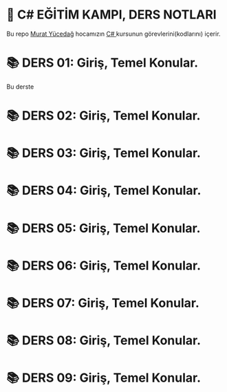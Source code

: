 # 📌 **C# EĞİTİM KAMPI, DERS NOTLARI**

Bu repo <a href="https://muratyucedag.com/">Murat Yücedağ</a> hocamızın <a href="https://www.youtube.com/watch?v=oev5wH-_XCI&list=PLKnjBHu2xXNPmFMvGKVHA_ijjrgUyNIXr"> C# </a>
kursunun görevlerini(kodlarını) içerir.

# 📚 DERS 01: Giriş, Temel Konular.
Bu derste   

# 📚 DERS 02: Giriş, Temel Konular.

# 📚 DERS 03: Giriş, Temel Konular.

# 📚 DERS 04: Giriş, Temel Konular.

# 📚 DERS 05: Giriş, Temel Konular.

# 📚 DERS 06: Giriş, Temel Konular.

# 📚 DERS 07: Giriş, Temel Konular.

# 📚 DERS 08: Giriş, Temel Konular.

# 📚 DERS 09: Giriş, Temel Konular.
